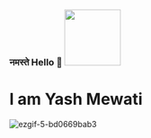 ### नमस्ते  Hello  :wave: <img src="https://user-images.githubusercontent.com/85125898/151710168-4b12547a-7c10-4b33-9e65-5683c7b2e481.gif" width="100" height="100">

# I am Yash Mewati 
![ezgif-5-bd0669bab3](https://user-images.githubusercontent.com/85125898/151709378-8afd2ddb-b707-4ca6-ae60-58b46ff1910a.gif)






<!--
**YashMewati/YashMewati** is a ✨ _special_ ✨ repository because its `README.md` (this file) appears on your GitHub profile.

Here are some ideas to get you started:

- 🔭 I’m currently working on ...
- 🌱 I’m currently learning ...
- 👯 I’m looking to collaborate on ...
- 🤔 I’m looking for help with ...
- 💬 Ask me about ...
- 📫 How to reach me: ...
- 😄 Pronouns: ...
- ⚡ Fun fact: ...
-->
